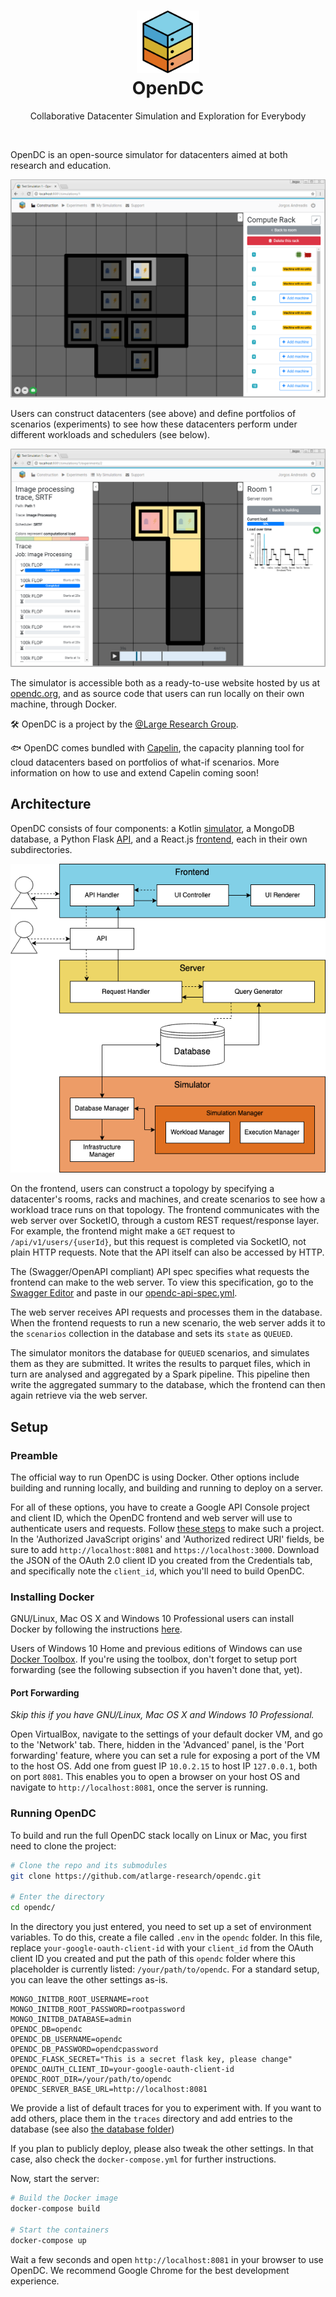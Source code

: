 <h1 align="center">
    <img src="misc/artwork/logo.png" width="100" alt="OpenDC">
    <br>
    OpenDC
</h1>
<p align="center">
    Collaborative Datacenter Simulation and Exploration for Everybody
</p>

<br>

OpenDC is an open-source simulator for datacenters aimed at both research and education.

![opendc-frontend-construction](misc/artwork/opendc-frontend-construction.png)

Users can construct datacenters (see above) and define portfolios of scenarios (experiments) to see how these datacenters perform under different workloads and schedulers (see below). 

![opendc-frontend-simulation](misc/artwork/opendc-frontend-simulation.png)

The simulator is accessible both as a ready-to-use website hosted by us at [opendc.org](https://opendc.org), and as source code that users can run locally on their own machine, through Docker.

🛠 OpenDC is a project by the [@Large Research Group](https://atlarge-research.com).

🐟 OpenDC comes bundled with [Capelin](https://repository.tudelft.nl/islandora/object/uuid:d6d50861-86a3-4dd3-a13f-42d84db7af66?collection=education), the capacity planning tool for cloud datacenters based on portfolios of what-if scenarios. More information on how to use and extend Capelin coming soon!

## Architecture

OpenDC consists of four components: a Kotlin [simulator](/simulator), a MongoDB database, a Python Flask [API](/api), and a React.js [frontend](/frontend), each in their own subdirectories.

<p align="center">
    <img src="misc/artwork/opendc-component-diagram.png" alt="OpenDC Component Diagram">
</p>

On the frontend, users can construct a topology by specifying a datacenter's rooms, racks and machines, and create scenarios to see how a workload trace runs on that topology. The frontend communicates with the web server over SocketIO, through a custom REST request/response layer. For example, the frontend might make a `GET` request to `/api/v1/users/{userId}`, but this request is completed via SocketIO, not plain HTTP requests. Note that the API itself can also be accessed by HTTP.

The (Swagger/OpenAPI compliant) API spec specifies what requests the frontend can make to the web server. To view this specification, go to the [Swagger Editor](https://editor.swagger.io/) and paste in our [opendc-api-spec.yml](opendc-api-spec.yml).

The web server receives API requests and processes them in the database. When the frontend requests to run a new scenario, the web server adds it to the `scenarios` collection in the database and sets its `state` as `QUEUED`.

The simulator monitors the database for `QUEUED` scenarios, and simulates them as they are submitted. It writes the results to parquet files, which in turn are analysed and aggregated by a Spark pipeline. This pipeline then write the aggregated summary to the database, which the frontend can then again retrieve via the web server.

## Setup

### Preamble

The official way to run OpenDC is using Docker. Other options include building and running locally, and building and running to deploy on a server.

For all of these options, you have to create a Google API Console project and client ID, which the OpenDC frontend and web server will use to authenticate users and requests. Follow [these steps](https://developers.google.com/identity/sign-in/web/sign-in) to make such a project. In the 'Authorized JavaScript origins' and 'Authorized redirect URI' fields, be sure to add `http://localhost:8081` and `https://localhost:3000`. Download the JSON of the OAuth 2.0 client ID you created from the Credentials tab, and specifically note the `client_id`, which you'll need to build OpenDC.

### Installing Docker

GNU/Linux, Mac OS X and Windows 10 Professional users can install Docker by following the instructions [here](https://www.docker.com/products/docker). 

Users of Windows 10 Home and previous editions of Windows can use [Docker Toolbox](https://www.docker.com/products/docker-toolbox). If you're using the toolbox, don't forget to setup port forwarding (see the following subsection if you haven't done that, yet).

#### Port Forwarding

_Skip this if you have GNU/Linux, Mac OS X and Windows 10 Professional._

Open VirtualBox, navigate to the settings of your default docker VM, and go to the 'Network' tab. There, hidden in the 'Advanced' panel, is the 'Port forwarding' feature, where you can set a rule for exposing a port of the VM to the host OS. Add one from guest IP `10.0.2.15` to host IP `127.0.0.1`, both on port `8081`. This enables you to open a browser on your host OS and navigate to `http://localhost:8081`, once the server is running.

### Running OpenDC

To build and run the full OpenDC stack locally on Linux or Mac, you first need to clone the project:

```bash
# Clone the repo and its submodules
git clone https://github.com/atlarge-research/opendc.git

# Enter the directory
cd opendc/
```

In the directory you just entered, you need to set up a set of environment variables. To do this, create a file called `.env` in the `opendc` folder. In this file, replace `your-google-oauth-client-id` with your `client_id` from the OAuth client ID you created and put the path of this `opendc` folder where this placeholder is currently listed: `/your/path/to/opendc`. For a standard setup, you can leave the other settings as-is.

```.env
MONGO_INITDB_ROOT_USERNAME=root
MONGO_INITDB_ROOT_PASSWORD=rootpassword
MONGO_INITDB_DATABASE=admin
OPENDC_DB=opendc
OPENDC_DB_USERNAME=opendc
OPENDC_DB_PASSWORD=opendcpassword
OPENDC_FLASK_SECRET="This is a secret flask key, please change"
OPENDC_OAUTH_CLIENT_ID=your-google-oauth-client-id
OPENDC_ROOT_DIR=/your/path/to/opendc
OPENDC_SERVER_BASE_URL=http://localhost:8081
```

We provide a list of default traces for you to experiment with. If you want to add others, place them in the `traces` directory and add entries to the database (see also [the database folder](database/mongo-init-opendc-db.sh))

If you plan to publicly deploy, please also tweak the other settings. In that case, also check the `docker-compose.yml` for further instructions.

Now, start the server:

```bash
# Build the Docker image
docker-compose build

# Start the containers
docker-compose up
```

Wait a few seconds and open `http://localhost:8081` in your browser to use OpenDC. We recommend Google Chrome for the best development experience.
